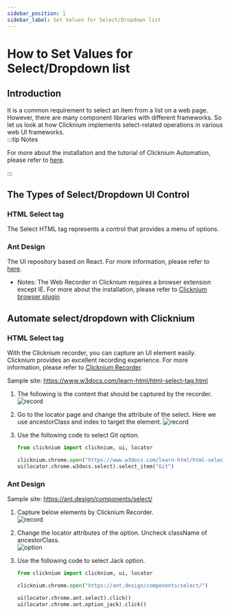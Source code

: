 ```yaml
---
sidebar_position: 1
sidebar_label: Set Values for Select/Dropdown list
---
```

# How to Set Values for Select/Dropdown list
##  Introduction
It is a common requirement to select an item from a list on a web page. However, there are many component libraries with different frameworks. So let us look at how Clicknium implements select-related operations in various web UI frameworks.  
:::tip Notes

For more about the installation and the tutorial of Clicknium Automation, please refer to [here](https://www.clicknium.com/documents).

:::
## The Types of Select/Dropdown UI Control

### HTML Select tag 
The Select HTML tag represents a control that provides a menu of options.

### Ant Design
The UI repository based on React. For more information, please refer to [here](https://ant.design/components/select/).  
- Notes: The Web Recorder in Clicknium requires a browser extension except IE. For more about the installation, please refer to [Clicknium browser plugin](https://www.clicknium.com/documents/tutorial/extensions/) 


## Automate select/dropdown with Clicknium

### HTML Select tag
With the Clicknium recorder, you can capture an UI element easily. Clicknium provides an excellent recording experience. For more information, please refer to [Clicknium Recorder](https://www.clicknium.com/documents/tutorial/recorder/).  
 
 Sample site: https://www.w3docs.com/learn-html/html-select-tag.html

1. The following is the content that should be captured by the recorder.  
![record](./../img/how-to-select-html-record.png)  
   

2. Go to the locator page and change the attribute of the select. Here we use ancestorClass and index to target the element. 
   ![record](./../img/how-to-select-html-locator.png) 
3. Use the following code to select Git option.
   ```python
   from clicknium import clicknium, ui, locator

   clicknium.chrome.open("https://www.w3docs.com/learn-html/html-select-tag.html")
   ui(locator.chrome.w3docs.select).select_item("Git")
   ```

### Ant Design
Sample site: https://ant.design/components/select/
1. Capture below elements by Clicknium Recorder.  
   ![record](./../img/how-to-select-ant-record.png) 
2. Change the locator attributes of the option. Uncheck className of ancestorClass.   
   ![option](./../img/how-to-select-ant-option-locator.png) 

3. Use the following code to select Jack option.
   
   ```python
   from clicknium import clicknium, ui, locator

   clicknium.chrome.open("https://ant.design/components/select/")

   ui(locator.chrome.ant.select).click()
   ui(locator.chrome.ant.option_jack).click()
   ```

